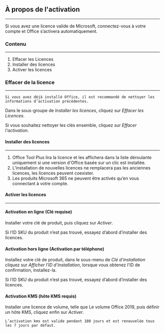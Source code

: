 ## À propos de l'activation

---

Si vous avez une licence valide de Microsoft, connectez-vous à votre compte et Office s’activera automatiquement.

### Contenu

---

1. Effacer les Licences
2. Installer des licences
3. Activer les licences

### Effacer de la licence

---

`Si vous avez déjà installé Office, il est recommandé de nettoyer les informations d’activation précédentes.`

Dans le sous-groupe de *Installer les licences*, cliquez sur *Effacer les Licences*.

Si vous souhaitez nettoyer les clés ensemble, cliquez sur *Effacer l'activation*.

#### Installer des licences

---

1. Office Tool Plus lira la licence et les affichera dans la liste déroulante uniquement si une version d'Office basée sur un clic est installée.
2. L’installation de nouvelles licences ne remplacera pas les anciennes licences, les licences peuvent coexister.
3. Les produits Microsoft 365 ne peuvent être activés qu’en vous connectant à votre compte.

#### Activer les licences

---

#### Activation en ligne (Clé requise)

Installer votre clé de produit, puis cliquez sur *Activer*.

Si l’ID SKU du produit n’est pas trouvé, essayez d’abord d’installer des licences.

#### Activation hors ligne (Activation par téléphone)

Installez votre clé de produit, dans le sous-menu de *Clé d'installation* cliquez sur *Afficher l'ID d'installation*, lorsque vous obtenez l'ID de confirmation, installez-la.

Si l’ID SKU du produit n’est pas trouvé, essayez d’abord d’installer des licences.

#### Activation KMS (hôte KMS requis)

Installer une licence de volume, telle que Le volume Office 2019, puis définir un hôte KMS, cliquez enfin sur *Activer*.

`L’activation kms est valide pendant 180 jours et est renouvelée tous les 7 jours par défaut.`